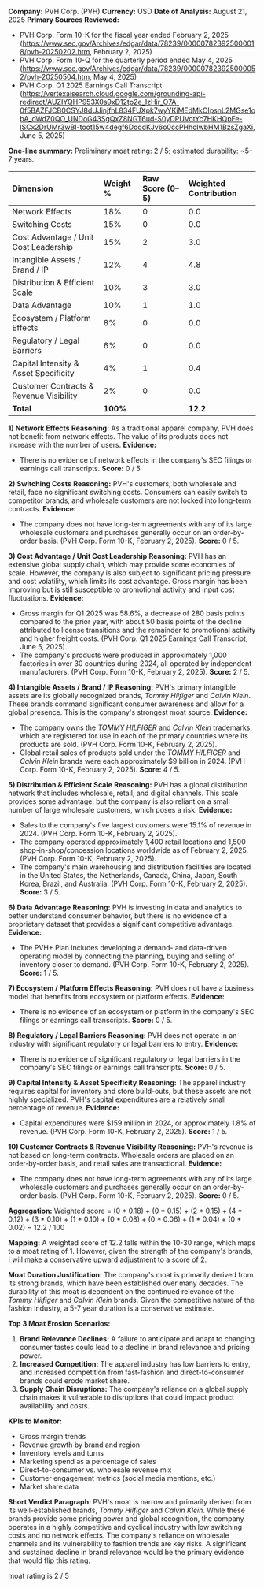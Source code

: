 **Company:** PVH Corp. (PVH)
**Currency:** USD
**Date of Analysis:** August 21, 2025
**Primary Sources Reviewed:**
*   PVH Corp. Form 10-K for the fiscal year ended February 2, 2025 (https://www.sec.gov/Archives/edgar/data/78239/000007823925000018/pvh-20250202.htm, February 2, 2025)
*   PVH Corp. Form 10-Q for the quarterly period ended May 4, 2025 (https://www.sec.gov/Archives/edgar/data/78239/000007823925000052/pvh-20250504.htm, May 4, 2025)
*   PVH Corp. Q1 2025 Earnings Call Transcript (https://vertexaisearch.cloud.google.com/grounding-api-redirect/AUZIYQHP953X0s9xD12tp2e_IzHir_O7A-0f5BAZFJCB0CSYJ8dUJinjfhL834FUXpk7wyYKiMEdMkOIpsnL2MGse1obA_oWdZ0QO_UNDoG43SgQxZ8NGT6ud-S0yDPUVotYc7HKHQpFe-lSCx2DrUMr3wBI-toot15w4degf6DoodKJv6o0ccPHhcIwbHM1BzsZgaXi, June 5, 2025)

**One-line summary:** Preliminary moat rating: 2 / 5; estimated durability: ~5–7 years.

| Dimension | Weight % | Raw Score (0–5) | Weighted Contribution |
| :--- | :--- | :--- | :--- |
| Network Effects | 18% | 0 | 0.0 |
| Switching Costs | 15% | 0 | 0.0 |
| Cost Advantage / Unit Cost Leadership | 15% | 2 | 3.0 |
| Intangible Assets / Brand / IP | 12% | 4 | 4.8 |
| Distribution & Efficient Scale | 10% | 3 | 3.0 |
| Data Advantage | 10% | 1 | 1.0 |
| Ecosystem / Platform Effects | 8% | 0 | 0.0 |
| Regulatory / Legal Barriers | 6% | 0 | 0.0 |
| Capital Intensity & Asset Specificity | 4% | 1 | 0.4 |
| Customer Contracts & Revenue Visibility | 2% | 0 | 0.0 |
| **Total** | **100%** | | **12.2** |

**1) Network Effects**
**Reasoning:** As a traditional apparel company, PVH does not benefit from network effects. The value of its products does not increase with the number of users.
**Evidence:**
*   There is no evidence of network effects in the company's SEC filings or earnings call transcripts.
**Score:** 0 / 5.

**2) Switching Costs**
**Reasoning:** PVH's customers, both wholesale and retail, face no significant switching costs. Consumers can easily switch to competitor brands, and wholesale customers are not locked into long-term contracts.
**Evidence:**
*   The company does not have long-term agreements with any of its large wholesale customers and purchases generally occur on an order-by-order basis. (PVH Corp. Form 10-K, February 2, 2025).
**Score:** 0 / 5.

**3) Cost Advantage / Unit Cost Leadership**
**Reasoning:** PVH has an extensive global supply chain, which may provide some economies of scale. However, the company is also subject to significant pricing pressure and cost volatility, which limits its cost advantage. Gross margin has been improving but is still susceptible to promotional activity and input cost fluctuations.
**Evidence:**
*   Gross margin for Q1 2025 was 58.6%, a decrease of 280 basis points compared to the prior year, with about 50 basis points of the decline attributed to license transitions and the remainder to promotional activity and higher freight costs. (PVH Corp. Q1 2025 Earnings Call Transcript, June 5, 2025).
*   The company's products were produced in approximately 1,000 factories in over 30 countries during 2024, all operated by independent manufacturers. (PVH Corp. Form 10-K, February 2, 2025).
**Score:** 2 / 5.

**4) Intangible Assets / Brand / IP**
**Reasoning:** PVH's primary intangible assets are its globally recognized brands, *Tommy Hilfiger* and *Calvin Klein*. These brands command significant consumer awareness and allow for a global presence. This is the company's strongest moat source.
**Evidence:**
*   The company owns the *TOMMY HILFIGER* and *Calvin Klein* trademarks, which are registered for use in each of the primary countries where its products are sold. (PVH Corp. Form 10-K, February 2, 2025).
*   Global retail sales of products sold under the *TOMMY HILFIGER* and *Calvin Klein* brands were each approximately $9 billion in 2024. (PVH Corp. Form 10-K, February 2, 2025).
**Score:** 4 / 5.

**5) Distribution & Efficient Scale**
**Reasoning:** PVH has a global distribution network that includes wholesale, retail, and digital channels. This scale provides some advantage, but the company is also reliant on a small number of large wholesale customers, which poses a risk.
**Evidence:**
*   Sales to the company's five largest customers were 15.1% of revenue in 2024. (PVH Corp. Form 10-K, February 2, 2025).
*   The company operated approximately 1,400 retail locations and 1,500 shop-in-shop/concession locations worldwide as of February 2, 2025. (PVH Corp. Form 10-K, February 2, 2025).
*   The company's main warehousing and distribution facilities are located in the United States, the Netherlands, Canada, China, Japan, South Korea, Brazil, and Australia. (PVH Corp. Form 10-K, February 2, 2025).
**Score:** 3 / 5.

**6) Data Advantage**
**Reasoning:** PVH is investing in data and analytics to better understand consumer behavior, but there is no evidence of a proprietary dataset that provides a significant competitive advantage.
**Evidence:**
*   The PVH+ Plan includes developing a demand- and data-driven operating model by connecting the planning, buying and selling of inventory closer to demand. (PVH Corp. Form 10-K, February 2, 2025).
**Score:** 1 / 5.

**7) Ecosystem / Platform Effects**
**Reasoning:** PVH does not have a business model that benefits from ecosystem or platform effects.
**Evidence:**
*   There is no evidence of an ecosystem or platform in the company's SEC filings or earnings call transcripts.
**Score:** 0 / 5.

**8) Regulatory / Legal Barriers**
**Reasoning:** PVH does not operate in an industry with significant regulatory or legal barriers to entry.
**Evidence:**
*   There is no evidence of significant regulatory or legal barriers in the company's SEC filings or earnings call transcripts.
**Score:** 0 / 5.

**9) Capital Intensity & Asset Specificity**
**Reasoning:** The apparel industry requires capital for inventory and store build-outs, but these assets are not highly specialized. PVH's capital expenditures are a relatively small percentage of revenue.
**Evidence:**
*   Capital expenditures were $159 million in 2024, or approximately 1.8% of revenue. (PVH Corp. Form 10-K, February 2, 2025).
**Score:** 1 / 5.

**10) Customer Contracts & Revenue Visibility**
**Reasoning:** PVH's revenue is not based on long-term contracts. Wholesale orders are placed on an order-by-order basis, and retail sales are transactional.
**Evidence:**
*   The company does not have long-term agreements with any of its large wholesale customers and purchases generally occur on an order-by-order basis. (PVH Corp. Form 10-K, February 2, 2025).
**Score:** 0 / 5.

**Aggregation:**
Weighted score = (0 * 0.18) + (0 * 0.15) + (2 * 0.15) + (4 * 0.12) + (3 * 0.10) + (1 * 0.10) + (0 * 0.08) + (0 * 0.06) + (1 * 0.04) + (0 * 0.02) = 12.2 / 100

**Mapping:**
A weighted score of 12.2 falls within the 10-30 range, which maps to a moat rating of 1. However, given the strength of the company's brands, I will make a conservative upward adjustment to a score of 2.

**Moat Duration Justification:**
The company's moat is primarily derived from its strong brands, which have been established over many decades. The durability of this moat is dependent on the continued relevance of the *Tommy Hilfiger* and *Calvin Klein* brands. Given the competitive nature of the fashion industry, a 5-7 year duration is a conservative estimate.

**Top 3 Moat Erosion Scenarios:**
1.  **Brand Relevance Declines:** A failure to anticipate and adapt to changing consumer tastes could lead to a decline in brand relevance and pricing power.
2.  **Increased Competition:** The apparel industry has low barriers to entry, and increased competition from fast-fashion and direct-to-consumer brands could erode market share.
3.  **Supply Chain Disruptions:** The company's reliance on a global supply chain makes it vulnerable to disruptions that could impact product availability and costs.

**KPIs to Monitor:**
*   Gross margin trends
*   Revenue growth by brand and region
*   Inventory levels and turns
*   Marketing spend as a percentage of sales
*   Direct-to-consumer vs. wholesale revenue mix
*   Customer engagement metrics (social media mentions, etc.)
*   Market share data

**Short Verdict Paragraph:**
PVH's moat is narrow and primarily derived from its well-established brands, *Tommy Hilfiger* and *Calvin Klein*. While these brands provide some pricing power and global recognition, the company operates in a highly competitive and cyclical industry with low switching costs and no network effects. The company's reliance on wholesale channels and its vulnerability to fashion trends are key risks. A significant and sustained decline in brand relevance would be the primary evidence that would flip this rating.

moat rating is 2 / 5